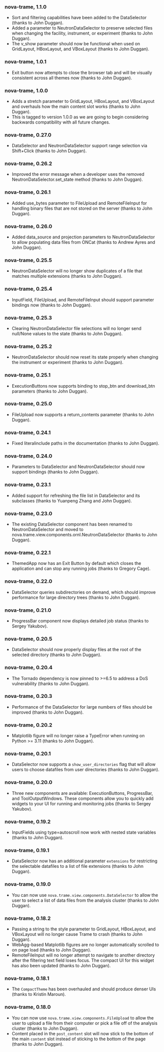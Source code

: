### nova-trame, 1.1.0

* Sort and filtering capabilities have been added to the DataSelector (thanks to John Duggan).
* Added a parameter to NeutronDataSelector to preserve selected files when changing the facility, instrument, or experiment (thanks to John Duggan).
* The v_show parameter should now be functional when used on GridLayout, HBoxLayout, and VBoxLayout (thanks to John Duggan).

### nova-trame, 1.0.1

* Exit button now attempts to close the browser tab and will be visually consistent across all themes now (thanks to John Duggan).

### nova-trame, 1.0.0

* Adds a stretch parameter to GridLayout, HBoxLayout, and VBoxLayout and overhauls how the main content slot works (thanks to John Duggan).
* This is tagged to version 1.0.0 as we are going to begin considering backwards compatibility with all future changes.

### nova-trame, 0.27.0

* DataSelector and NeutronDataSelector support range selection via Shift+Click (thanks to John Duggan).

### nova-trame, 0.26.2

* Improved the error message when a developer uses the removed NeutronDataSelector.set_state method (thanks to John Duggan).

### nova-trame, 0.26.1

* Added use_bytes parameter to FileUpload and RemoteFileInput for handling binary files that are not stored on the server (thanks to John Duggan).

### nova-trame, 0.26.0

* Added data_source and projection parameters to NeutronDataSelector to allow populating data files from ONCat (thanks to Andrew Ayres and John Duggan).

### nova-trame, 0.25.5

* NeutronDataSelector will no longer show duplicates of a file that matches multiple extensions (thanks to John Duggan).

### nova-trame, 0.25.4

* InputField, FileUpload, and RemoteFileInput should support parameter bindings now (thanks to John Duggan).

### nova-trame, 0.25.3

* Clearing NeutronDataSelector file selections will no longer send null/None values to the state (thanks to John Duggan).

### nova-trame, 0.25.2

* NeutronDataSelector should now reset its state properly when changing the instrument or experiment (thanks to John Duggan).

### nova-trame, 0.25.1

* ExecutionButtons now supports binding to stop_btn and download_btn parameters (thanks to John Duggan).

### nova-trame, 0.25.0

* FileUpload now supports a return_contents parameter (thanks to John Duggan).

### nova-trame, 0.24.1

* Fixed literalinclude paths in the documentation (thanks to John Duggan).

### nova-trame, 0.24.0

* Parameters to DataSelector and NeutronDataSelector should now support bindings (thanks to John Duggan).

### nova-trame, 0.23.1

* Added support for refreshing the file list in DataSelector and its subclasses (thanks to Yuanpeng Zhang and John Duggan).

### nova-trame, 0.23.0

* The existing DataSelector component has been renamed to NeutronDataSelector and moved to nova.trame.view.components.ornl.NeutronDataSelector (thanks to John Duggan).

### nova-trame, 0.22.1

* ThemedApp now has an Exit Button by default which closes the application and can stop any running jobs (thanks to Gregory Cage).

### nova-trame, 0.22.0

* DataSelector queries subdirectories on demand, which should improve performance for large directory trees (thanks to John Duggan).

### nova-trame, 0.21.0

* ProgressBar component now displays detailed job status (thanks to Sergey Yakubov).

### nova-trame, 0.20.5

* DataSelector should now properly display files at the root of the selected directory (thanks to John Duggan).

### nova-trame, 0.20.4

* The Tornado dependency is now pinned to >=6.5 to address a DoS vulnerability (thanks to John Duggan).

### nova-trame, 0.20.3

* Performance of the DataSelector for large numbers of files should be improved (thanks to John Duggan).

### nova-trame, 0.20.2

* Matplotlib figure will no longer raise a TypeError when running on Python >= 3.11 (thanks to John Duggan).

### nova-trame, 0.20.1

* DataSelector now supports a `show_user_directories` flag that will allow users to choose datafiles from user directories (thanks to John Duggan).

### nova-trame, 0.20.0

* Three new components are available: ExecutionButtons, ProgressBar, and ToolOutputWindows. These components allow you to quickly add widgets to your UI for running and monitoring jobs (thanks to Sergey Yakubov).

### nova-trame, 0.19.2

* InputFields using type=autoscroll now work with nested state variables (thanks to John Duggan).

### nova-trame, 0.19.1

* DataSelector now has an additional parameter `extensions` for restricting the selectable datafiles to a list of file extensions (thanks to John Duggan).

### nova-trame, 0.19.0

* You can now use `nova.trame.view.components.DataSelector` to allow the user to select a list of data files from the analysis cluster (thanks to John Duggan).

### nova-trame, 0.18.2

* Passing a string to the style parameter to GridLayout, HBoxLayout, and VBoxLayout will no longer cause Trame to crash (thanks to John Duggan).
* WebAgg-based Matplotlib figures are no longer automatically scrolled to on page load (thanks to John Duggan).
* RemoteFileInput will no longer attempt to navigate to another directory after the filtering text field loses focus. The compact UI for this widget has also been updated (thanks to John Duggan).

### nova-trame, 0.18.1

* The `CompactTheme` has been overhauled and should produce denser UIs (thanks to Kristin Maroun).

### nova-trame, 0.18.0

* You can now use `nova.trame.view.components.FileUpload` to allow the user to upload a file from their computer or pick a file off of the analysis cluster (thanks to John Duggan).
* Content placed in the `post_content` slot will now stick to the bottom of the main `content` slot instead of sticking to the bottom of the page (thanks to John Duggan).

